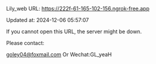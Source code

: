 Lily_web URL: https://222f-61-165-102-156.ngrok-free.app

Updated at: 2024-12-06 05:57:07

If you cannot open this URL, the server might be down.

Please contact: 

goley04@foxmail.com Or Wechat:GL_yeaH